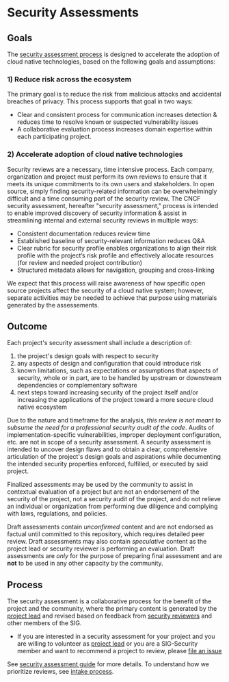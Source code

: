 # Security Assessments

## Goals

The [security assessment process](guide) is designed to accelerate the adoption
of cloud native technologies, based on the following goals and assumptions:

### 1) Reduce risk across the ecosystem

The primary goal is to reduce the risk from malicious attacks and accidental
breaches of privacy. This process supports that goal in two ways:

   * Clear and consistent process for communication increases detection &
     reduces time to resolve known or suspected vulnerability issues
   * A collaborative evaluation process increases domain expertise within each
     participating project.


### 2) Accelerate adoption of cloud native technologies

Security reviews are a necessary, time intensive process. Each company,
organization and project must perform its own reviews to ensure that it meets
its unique commitments to its own users and stakeholders. In open source, simply
finding security-related information can be overwhelmingly difficult and a time
consuming part of the security review. The CNCF security assessment, hereafter
"security assessment," process is intended to enable improved discovery of
security information & assist in streamlining internal and external security
reviews in multiple ways:

   * Consistent documentation reduces review time
   * Established baseline of security-relevant information reduces Q&A
   * Clear rubric for security profile enables organizations to align their risk
     profile with the project’s risk profile and effectively allocate resources
     (for review and needed project contribution)
   * Structured metadata allows for navigation, grouping and cross-linking

We expect that this process will raise awareness of how specific open source
projects affect the security of a cloud native system; however, separate
activities may be needed to achieve that purpose using materials generated by
the assessements.

## Outcome

Each project's security assessment shall include a description of:
1. the project's design goals with respect to security
2. any aspects of design and configuration that could introduce risk
3. known limitations, such as expectations or assumptions that aspects of
   security, whole or in part, are to be handled by upstream or downstream
   dependencies or complementary software
4. next steps toward increasing security of the project itself and/or increasing
   the applications of the project toward a more secure cloud native ecosystem

Due to the nature and timeframe for the analysis, *this review is not meant to
subsume the need for a professional security audit of the code*.  Audits of
implementation-specific vulnerabilities, improper deployment configuration, etc.
are not in scope of a security assessment.  A security assessment is intended to
uncover design flaws and to obtain a clear, comprehensive
articulation of the project's design goals and aspirations while documenting the
intended security properties enforced, fulfilled, or executed by said project.

Finalized assessments may be used by the community to assist in contextual evaluation of a  project but are not an endorsement of the security of the project, not a security audit of the project, and do not relieve an individual or organization from performing due diligence and complying with laws, regulations, and policies.

Draft assessments contain *unconfirmed* content and are not endorsed as factual until committed to this repository, which requires detailed peer review.  Draft assessments may also contain *speculative* content as the project lead or security reviewer is performing an evaluation.  Draft assessments are *only* for the purpose of preparing final assessment and are **not** to be used in any other capacity by the community.

## Process

The security assessment is a collaborative process for the benefit of the
project and the community, where the primary content is generated by the
[project lead](guide/project-lead.md) and revised based on feedback from
[security reviewers](guide/security-reviewer.md) and other members of the SIG.


* If you are interested in a security assessment for your project and you are
  willing to volunteer as [project lead](guide/project-lead.md) or you are a
  SIG-Security member and want to recommend a project to review, please [file an
  issue](https://github.com/cncf/sig-security/issues/new?assignees=&labels=assessment&template=security-assessment.md&title=%5BAssessment%5D+Project+Name)

See [security assessment guide](guide) for more details.  To understand how we
prioritize reviews, see [intake process](./intake-process.md).